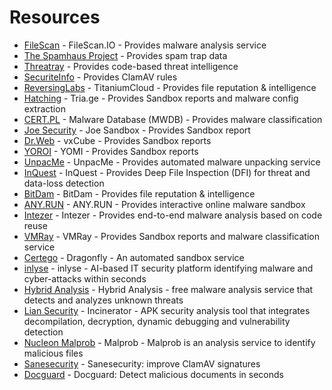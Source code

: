 # Resources 


- [FileScan](https://www.filescan.io/scan) - FileScan.IO - Provides malware analysis service 
- [The Spamhaus Project](https://www.spamhaus.org/) - Provides spam trap data
- [Threatray](https://threatray.com/) - Provides code-based threat intelligence
- [SecuriteInfo](https://www.securiteinfo.com/) - Provides ClamAV rules
- [ReversingLabs](https://www.reversinglabs.com/products/file-reputation-service) - TitaniumCloud - Provides file reputation & intelligence
- [Hatching](https://hatching.io/) - Tria.ge - Provides Sandbox reports and malware config extraction
- [CERT.PL](https://cert.pl/) - Malware Database (MWDB) - Provides malware classification
- [Joe Security](https://www.joesecurity.org/joe-sandbox-desktop) - Joe Sandbox - Provides Sandbox report
- [Dr.Web](https://www.drweb.com/vxcube/) - vxCube - Provides Sandbox reports
- [YOROI](https://yomi.yoroi.company/) - YOMI - Provides Sandbox reports
- [UnpacMe](https://www.unpac.me/) - UnpacMe - Provides automated malware unpacking service
- [InQuest](https://labs.inquest.net/) - InQuest - Provides Deep File Inspection (DFI) for threat and data-loss detection
- [BitDam](https://bitdam.com/) - BitDam - Provides file reputation & intelligence
- [ANY.RUN](https://any.run/) - ANY.RUN - Provides interactive online malware sandbox
- [Intezer](https://www.intezer.com/) - Intezer - Provides end-to-end malware analysis based on code reuse
- [VMRay](https://www.vmray.com/) - VMRay - Provides Sandbox reports and malware classification service
- [Certego](https://dragonfly.certego.net/) - Dragonfly - An automated sandbox service
- [inlyse](https://inlyse.com/) - inlyse - AI-based IT security platform identifying malware and cyber-attacks within seconds
- [Hybrid Analysis](https://www.hybrid-analysis.com/) - Hybrid Analysis - free malware analysis service that detects and analyzes unknown threats
- [Lian Security](https://liansecurity.com/) - Incinerator - APK security analysis tool that integrates decompilation, decryption, dynamic debugging and vulnerability detection
- [Nucleon Malprob](https://malprob.io/) - Malprob - Malprob is an analysis service to identify malicious files
- [Sanesecurity](https://sanesecurity.com/) - Sanesecurity: improve ClamAV signatures
- [Docguard](https://www.docguard.io/) - Docguard: Detect malicious documents in seconds





